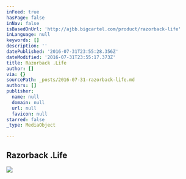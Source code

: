```yaml
---
inFeed: true
hasPage: false
inNav: false
isBasedOnUrl: 'http://ajbb.bigcartel.com/product/razorback-life'
inLanguage: null
keywords: []
description: ''
datePublished: '2016-07-31T23:55:28.356Z'
dateModified: '2016-07-31T23:55:17.373Z'
title: Razorback .Life
author: []
via: {}
sourcePath: _posts/2016-07-31-razorback-life.md
authors: []
publisher:
  name: null
  domain: null
  url: null
  favicon: null
starred: false
_type: MediaObject

---
```

<article style=""><h1>Razorback .Life</h1><img src="https://images.bigcartel.com/product_images/182492840/next_level__vintage_navy_mockup.png?auto=format&amp;fit=max&amp;h=1200&amp;w=1200" /></article>